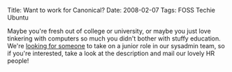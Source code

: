 Title: Want to work for Canonical?
Date: 2008-02-07
Tags: FOSS Techie Ubuntu

Maybe you're fresh out of college or university, or maybe you just love tinkering with computers so much you didn't bother with stuffy education.
We're [looking for someone](http://www.ubuntu.com/employment#jdce) to take on a junior role in our sysadmin team, so if you're interested, take a look at the description and mail our lovely HR people!
